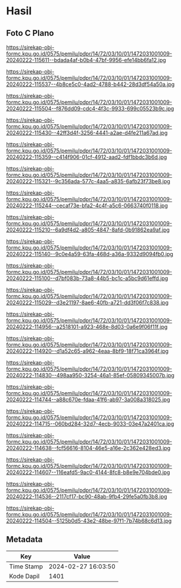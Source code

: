 # Hasil

## Foto C Plano

https://sirekap-obj-formc.kpu.go.id/0575/pemilu/pdpr/14/72/03/10/01/1472031001009-20240222-115611--bdada4af-b0b4-47bf-9956-efe14bb6fa12.jpg

https://sirekap-obj-formc.kpu.go.id/0575/pemilu/pdpr/14/72/03/10/01/1472031001009-20240222-115537--4b8ce5c0-4ad2-4788-b442-28d3df54a50a.jpg

https://sirekap-obj-formc.kpu.go.id/0575/pemilu/pdpr/14/72/03/10/01/1472031001009-20240222-115504--f876dd09-cdc4-4f3c-9933-699c05523b9c.jpg

https://sirekap-obj-formc.kpu.go.id/0575/pemilu/pdpr/14/72/03/10/01/1472031001009-20240222-115430--42ff3d4f-3256-4441-a2ae-d4fe211a67ad.jpg

https://sirekap-obj-formc.kpu.go.id/0575/pemilu/pdpr/14/72/03/10/01/1472031001009-20240222-115359--c414f906-01cf-4912-aad2-fdf1bbdc3b6d.jpg

https://sirekap-obj-formc.kpu.go.id/0575/pemilu/pdpr/14/72/03/10/01/1472031001009-20240222-115321--9c356ada-577c-4aa5-a835-6afb23f73be8.jpg

https://sirekap-obj-formc.kpu.go.id/0575/pemilu/pdpr/14/72/03/10/01/1472031001009-20240222-115244--cecaf73e-bfa2-4c4f-a5c6-0663740f0118.jpg

https://sirekap-obj-formc.kpu.go.id/0575/pemilu/pdpr/14/72/03/10/01/1472031001009-20240222-115210--6a9df4d2-a805-4847-8afd-0b91862ea9af.jpg

https://sirekap-obj-formc.kpu.go.id/0575/pemilu/pdpr/14/72/03/10/01/1472031001009-20240222-115140--9c0e4a59-63fa-468d-a36a-9332d9094fb0.jpg

https://sirekap-obj-formc.kpu.go.id/0575/pemilu/pdpr/14/72/03/10/01/1472031001009-20240222-115100--d7bf083b-73a8-44b5-bc1c-a5bc9d61effd.jpg

https://sirekap-obj-formc.kpu.go.id/0575/pemilu/pdpr/14/72/03/10/01/1472031001009-20240222-115029--d3e21197-8ae6-40fb-a721-dd3f06f7c838.jpg

https://sirekap-obj-formc.kpu.go.id/0575/pemilu/pdpr/14/72/03/10/01/1472031001009-20240222-114956--a2518101-a923-468e-8d03-0a6e9f06f11f.jpg

https://sirekap-obj-formc.kpu.go.id/0575/pemilu/pdpr/14/72/03/10/01/1472031001009-20240222-114920--d1a52c65-a962-4eaa-8bf9-18f71ca3964f.jpg

https://sirekap-obj-formc.kpu.go.id/0575/pemilu/pdpr/14/72/03/10/01/1472031001009-20240222-114830--498aa950-3254-46a1-85ef-05809345007b.jpg

https://sirekap-obj-formc.kpu.go.id/0575/pemilu/pdpr/14/72/03/10/01/1472031001009-20240222-114744--a88c670e-fdaa-41f6-ab97-3a008a318025.jpg

https://sirekap-obj-formc.kpu.go.id/0575/pemilu/pdpr/14/72/03/10/01/1472031001009-20240222-114715--060bd284-32d7-4ecb-9033-03e47a2401ca.jpg

https://sirekap-obj-formc.kpu.go.id/0575/pemilu/pdpr/14/72/03/10/01/1472031001009-20240222-114638--fcf56616-8104-46e5-a16e-2c362e428ed3.jpg

https://sirekap-obj-formc.kpu.go.id/0575/pemilu/pdpr/14/72/03/10/01/1472031001009-20240222-114607--116eafd5-9ac0-4144-8fc8-b8e9e704bde0.jpg

https://sirekap-obj-formc.kpu.go.id/0575/pemilu/pdpr/14/72/03/10/01/1472031001009-20240222-114536--2117cf17-bc90-48ab-9fb4-29fe5a0fb3b8.jpg

https://sirekap-obj-formc.kpu.go.id/0575/pemilu/pdpr/14/72/03/10/01/1472031001009-20240222-114504--5125b0d5-43e2-48be-97f1-7b74b68c6d13.jpg


## Metadata

| Key        | Value               |
| ---------- | ------------------- |
| Time Stamp | 2024-02-27 16:03:50 |
| Kode Dapil | 1401                |



